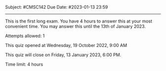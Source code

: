 Subject: #CMSC142 
Due Date: #2023-01-13 23:59

---

This is the first long exam. You have 4 hours to answer this at your most convenient time. You may answer this until the 13th of January 2023.

Attempts allowed: 1

This quiz opened at Wednesday, 19 October 2022, 9:00 AM

This quiz will close on Friday, 13 January 2023, 6:00 PM.

Time limit: 4 hours